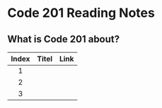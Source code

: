 # Code 201 Reading Notes
## What is Code 201 about?







|Index|    Titel   |   Link  |
|:---:|:----------:|:-------:|
|  1  |            |         |
|  2  |            |         |
|  3  |            |         |
